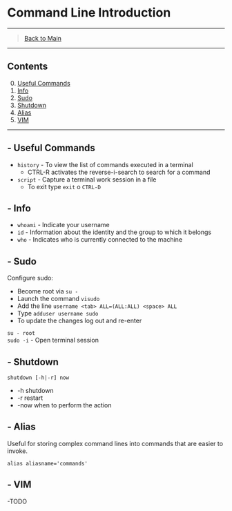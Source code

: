 # Command Line Introduction

---------------
> [Back to Main](../../../)
---------------
## Contents

0. [Useful Commands](#--useful-commands)
1. [Info](#--info)
2. [Sudo](#--sudo)
3. [Shutdown](#--shutdown)
4. [Alias](#--alias)
5. [VIM](#--vim)
---------------
## - Useful Commands

- `history` - To view the list of commands executed in a terminal
  - CTRL-R activates the reverse-i-search to search for a command
- `script` - Capture a terminal work session in a file
  - To exit type `exit` o `CTRL-D`

## - Info

  * `whoami` - Indicate your username
  * `id` - Information about the identity and the group to which it belongs
  * `who` - Indicates who is currently connected to the machine


## - Sudo

Configure sudo:
 * Become root via `su -`
 * Launch the command `visudo`
 * Add the line `username <tab> ALL=(ALL:ALL) <space> ALL`
 * Type `adduser username sudo`
 * To update the changes log out and re-enter

`su - root`  
`sudo -i` - Open terminal session

## - Shutdown

`shutdown [-h|-r] now` 
* -h shutdown  
* -r restart  
* -now when to perform the action

## - Alias

Useful for storing complex command lines into commands that are easier to invoke.

`alias aliasname='commands'`

## - VIM

-TODO
